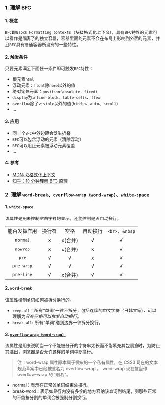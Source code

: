 <!-- 1. 双列布局
2. flex 布局
3. position 属性, sticky -->

### 1. 理解 BFC

#### 1. 概念

`BFC`即`Block Formatting Contexts`（块级格式化上下文），具有`BFC`特性的元素可以看作是隔离了的独立容器，容器里面的元素不会在布局上影响到外面的元素，并且`BFC`具有普通容器所没有的一些特性。

#### 2. 触发条件

只要元素满足下面任一条件即可触发`BFC`特性：

- 根元素`html`
- 浮动元素：`float`除`none`以外的值
- 绝对定位元素：`position(absolute, fixed)`
- `display`为`inline-block`、`table-cells`、`flex`
- `overflow`除了`visible`以外的值(`hidden`、`auto`、`scroll`)
- ...

#### 3. 应用

- 同一个`BFC`中外边距会发生折叠
- `BFC`可以包含浮动的元素（清除浮动）
- `BFC`可以阻止元素被浮动元素覆盖
- ...

#### 4. 参考

- [MDN: 块格式化上下文](https://developer.mozilla.org/zh-CN/docs/Web/Guide/CSS/Block_formatting_context)
- [知乎：10 分钟理解 BFC 原理](https://zhuanlan.zhihu.com/p/25321647)

### 2. 理解 `word-break`、`overflow-wrap（word-wrap）`、`white-space`

#### 1. `white-space`

该属性是用来控制空白字符的显示，还能控制是否自动换行。

|              |        |         |          |                 |
| :----------: | :----: | :-----: | :------: | :-------------: |
| 能否发挥作用 | 换行符 |  空格   | 自动换行 | `<br>`、`&nbsp` |
|   `normal`   |   x    | x(合并) |    √     |        √        |
|   `nowrap`   |   x    | x(合并) |    x     |        √        |
|    `pre`     |   √    |    √    |    x     |        √        |
|  `pre-wrap`  |   √    |    √    |    √     |        √        |
|  `pre-line`  |   √    | x(合并) |    √     |        √        |

#### 2. `word-break`

该属性控制单词如何被拆分换行的。

- `keep-all`：所有“单词”一律不拆分，包括连续的中文字符（日韩文等），可以理解为*只有空格可以触发自动换行*。
- `break-all`: 所有“单词”碰到边界一律拆分换行。

#### 3. [`overflow-wrap（word-wrap）`](https://developer.mozilla.org/zh-CN/docs/Web/CSS/word-wrap)

该属性是用来说明当一个不能被分开的字符串太长而不能填充其包裹盒时，为防止其溢出，浏览器是否允许这样的单词中断换行。

> 注：word-wrap 属性原本属于微软的一个私有属性，在 CSS3 现在的文本规范草案中已经被重名为 overflow-wrap 。 word-wrap 现在被当作 overflow-wrap 的 “别名”。

- normal：表示在正常的单词结束处换行。
- break-word：表示如果行内没有多余的地方容纳该单词到结尾，则那些正常的不能被分割的单词会被强制分割换行。
